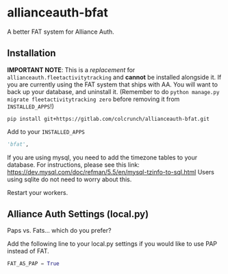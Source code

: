 # allianceauth-bfat

A better FAT system for Alliance Auth.

## Installation

**IMPORTANT NOTE**: This is a _replacement_ for `allianceauth.fleetactivitytracking` and **cannot** be installed alongside it. If you are currently using the FAT system that ships with AA. You will want to back up your database, and uninstall it. (Remember to do `python manage.py migrate fleetactivitytracking zero` before removing it from `INSTALLED_APPS`!)

`pip install git+https://gitlab.com/colcrunch/allianceauth-bfat.git`

Add to your `INSTALLED_APPS`
```py
'bfat',
```

If you are using mysql, you need to add the timezone tables to your database. For instructions, please see this link: https://dev.mysql.com/doc/refman/5.5/en/mysql-tzinfo-to-sql.html Users using sqlite do not need to worry about this.

Restart your workers.


## Alliance Auth Settings (local.py)
Paps vs. Fats... which do you prefer?

Add the following line to your local.py settings if you would like to use PAP instead of FAT.
```py
FAT_AS_PAP = True
```
